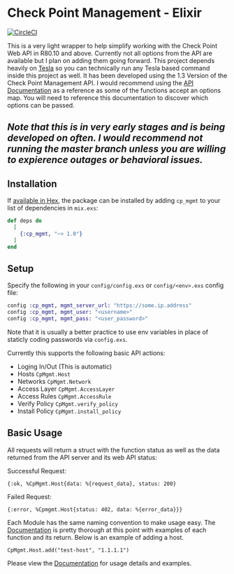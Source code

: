 # Check Point Management - Elixir

[![CircleCI](https://circleci.com/gh/willfore/cp_mgmt.svg?style=svg)](https://circleci.com/gh/willfore/cp_mgmt)

This is a very light wrapper to help simplify working with the Check Point Web API in R80.10 and above. Currently  not all options from the API are available but I plan on adding them going forward. This project depends heavily on [Tesla](https://github.com/teamon/tesla) so you can technically run any Tesla based command inside this project as well. It has been developed using the 1.3 Version of the Check Point Management API. I would recommend using the [API Documentation](https://sc1.checkpoint.com/documents/latest/APIs/index.html#introduction~v1.3%20) as a reference as some of the functions accept an options map. You will need to reference this documentation to discover which options can be passed.

## *Note that this is in very early stages and is being developed on often. I would recommend not running the master branch unless you are willing to expierence outages or behavioral issues.*

## Installation

If [available in Hex](https://hex.pm/docs/publish), the package can be installed
by adding `cp_mgmt` to your list of dependencies in `mix.exs`:

```elixir
def deps do
  [
    {:cp_mgmt, "~> 1.0"}
  ]
end
```

## Setup

Specify the following in your `config/config.exs` or `config/<env>.exs` config file:

```elixir
config :cp_mgmt, mgmt_server_url: "https://some.ip.address"
config :cp_mgmt, mgmt_user: "<username>"
config :cp_mgmt, mgmt_pass: "<user_password>"
```
Note that it is usually a better practice to use env variables in place of staticly coding passwords via `config.exs`.

Currently this supports the following basic API actions:

- Loging In/Out (This is automatic)
- Hosts `CpMgmt.Host`
- Networks `CpMgmt.Network`
- Access Layer `CpMgmt.AccessLayer`
- Access Rules `CpMgmt.AccessRule`
- Verify Policy `CpMgmt.verify_policy`
- Install Policy `CpMgmt.install_policy`

## Basic Usage

All requests will return a struct with the function status as well as the data returned from the API server and its web API status:

Successful Request:

`{:ok, %CpMgmt.Host{data: %{request_data}, status: 200}`

Failed Request:

`{:error, %Cpmgmt.Host{status: 402, data: %{error_data}}}`

Each Module has the same naming convention to make usage easy. The [Documentation](https://hexdocs.pm/cp_mgmt) is pretty thorough at this point with examples of each function and its return. Below is an example of adding a host.

`CpMgmt.Host.add("test-host", "1.1.1.1")`


Please view the [Documentation](https://hexdocs.pm/cp_mgmt) for usage details and examples.
